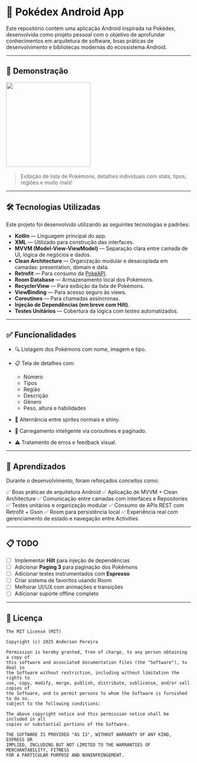 # 📱 Pokédex Android App

Este repositório contém uma aplicação Android inspirada na Pokédex, desenvolvida como projeto pessoal com o objetivo de aprofundar conhecimentos em arquitetura de software, boas práticas de desenvolvimento e bibliotecas modernas do ecossistema Android.

---

## 📸 Demonstração

<img src="https://github.com/user-attachments/assets/aaf6d9d8-c00f-4b4c-a63b-fc0ce0acd43e" width="230">    






> Exibição de lista de Pokémons, detalhes individuais com stats, tipos, regiões e muito mais!

---

## 🛠️ Tecnologias Utilizadas

Este projeto foi desenvolvido utilizando as seguintes tecnologias e padrões:

* **Kotlin** — Linguagem principal do app.
* **XML** — Utilizado para construção das interfaces.
* **MVVM (Model-View-ViewModel)** — Separação clara entre camada de UI, lógica de negócios e dados.
* **Clean Architecture** — Organização modular e desacoplada em camadas: presentation, domain e data.
* **Retrofit** — Para consumo da [PokéAPI](https://pokeapi.co).
* **Room Database** — Armazenamento local dos Pokémons.
* **RecyclerView** — Para exibição da lista de Pokémons.
* **ViewBinding** — Para acesso seguro às views.
* **Coroutines** — Para chamadas assíncronas.
* **Injeção de Dependências (em breve com Hilt)**.
* **Testes Unitários** — Cobertura da lógica com testes automatizados.

---

## ✅ Funcionalidades

* 🔍 Listagem dos Pokémons com nome, imagem e tipo.
* 📋 Tela de detalhes com:

  * Número
  * Tipos
  * Região
  * Descrição
  * Gênero
  * Peso, altura e habilidades
* 🎨 Alternância entre sprites normais e shiny.
* 🧠 Carregamento inteligente via coroutines e paginado.
* ⚠️ Tratamento de erros e feedback visual.

---

## 📄 Aprendizados

Durante o desenvolvimento, foram reforçados conceitos como:

✅ Boas práticas de arquitetura Android
✅ Aplicação de MVVM + Clean Architecture
✅ Comunicação entre camadas com interfaces e Repositories
✅ Testes unitários e organização modular
✅ Consumo de APIs REST com Retrofit + Gson
✅ Room para persistência local
✅ Experiência real com gerenciamento de estado e navegação entre Activities

---

## 📋 TODO

* [ ] Implementar **Hilt** para injeção de dependências
* [ ] Adicionar **Paging 3** para paginação dos Pokémons
* [ ] Adicionar testes instrumentados com **Espresso**
* [ ] Criar sistema de favoritos usando Room
* [ ] Melhorar UI/UX com animações e transições
* [ ] Adicionar suporte offline completo

---

## 📜 Licença

```
The MIT License (MIT)

Copyright (c) 2025 Anderson Pereira

Permission is hereby granted, free of charge, to any person obtaining a copy of
this software and associated documentation files (the "Software"), to deal in
the Software without restriction, including without limitation the rights to
use, copy, modify, merge, publish, distribute, sublicense, and/or sell copies of
the Software, and to permit persons to whom the Software is furnished to do so,
subject to the following conditions:

The above copyright notice and this permission notice shall be included in all
copies or substantial portions of the Software.

THE SOFTWARE IS PROVIDED "AS IS", WITHOUT WARRANTY OF ANY KIND, EXPRESS OR
IMPLIED, INCLUDING BUT NOT LIMITED TO THE WARRANTIES OF MERCHANTABILITY, FITNESS
FOR A PARTICULAR PURPOSE AND NONINFRINGEMENT.
```
